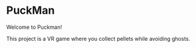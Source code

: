 # PuckMan

Welcome to Puckman!

This project is a VR game where you collect pellets while avoiding ghosts. 
